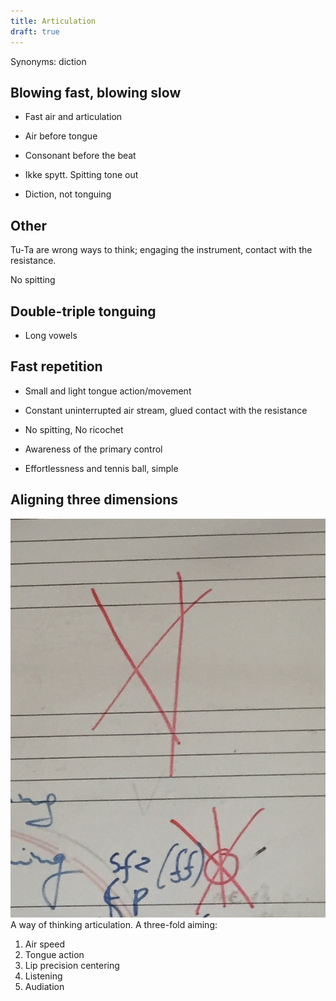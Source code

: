 ```yaml
---
title: Articulation
draft: true
---
```


Synonyms: diction


## Blowing fast, blowing slow

- Fast air and articulation
- Air before tongue
- Consonant before the beat

- Ikke spytt. Spitting tone out
- Diction, not tonguing

## Other


Tu-Ta are wrong ways to think; engaging the instrument, contact with the resistance.

No spitting


## Double-triple tonguing

- Long vowels

## Fast repetition
- Small and light tongue action/movement
- Constant uninterrupted air stream, glued contact with the resistance
- No spitting, No ricochet
- Awareness of the primary control

- Effortlessness and tennis ball, simple


## Aligning three dimensions
![pic](aligning-three-dimensions.png)
A way of thinking articulation. A three-fold aiming:
1. Air speed
2. Tongue action
3. Lip precision centering
4. Listening
5. Audiation  
